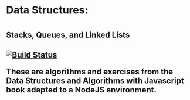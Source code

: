 <h1>Data Structures:<h1>
<h2>Stacks, Queues, and Linked Lists<h2>



[![Build Status](https://travis-ci.org/Chareesa/DataStructures.svg?branch=3rd-branch)](https://travis-ci.org/Chareesa/DataStructures)

These are algorithms and exercises from the Data Structures and Algorithms with Javascript book adapted to a NodeJS environment.

